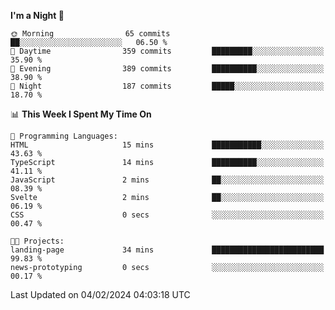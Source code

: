 <!--START_SECTION:waka-->
**I'm a Night 🦉** 

```text
🌞 Morning                65 commits          ██░░░░░░░░░░░░░░░░░░░░░░░   06.50 % 
🌆 Daytime                359 commits         █████████░░░░░░░░░░░░░░░░   35.90 % 
🌃 Evening                389 commits         ██████████░░░░░░░░░░░░░░░   38.90 % 
🌙 Night                  187 commits         █████░░░░░░░░░░░░░░░░░░░░   18.70 % 
```


📊 **This Week I Spent My Time On** 

```text
💬 Programming Languages: 
HTML                     15 mins             ███████████░░░░░░░░░░░░░░   43.63 % 
TypeScript               14 mins             ██████████░░░░░░░░░░░░░░░   41.11 % 
JavaScript               2 mins              ██░░░░░░░░░░░░░░░░░░░░░░░   08.39 % 
Svelte                   2 mins              ██░░░░░░░░░░░░░░░░░░░░░░░   06.19 % 
CSS                      0 secs              ░░░░░░░░░░░░░░░░░░░░░░░░░   00.47 % 

🐱‍💻 Projects: 
landing-page             34 mins             █████████████████████████   99.83 % 
news-prototyping         0 secs              ░░░░░░░░░░░░░░░░░░░░░░░░░   00.17 % 
```


 Last Updated on 04/02/2024 04:03:18 UTC
<!--END_SECTION:waka-->
